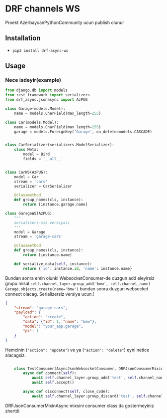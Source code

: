 # DRF channels WS

Proekt AzerbaycanPythonCommunity ucun publish olunur

## Installation

* `pip3 install drf-async-ws`

## Usage

### Nece isdeyir(example)
```python
from django.db import models
from rest_framework import serializers
from drf_async.jsonasync import AzPUG

class Garage(models.Model):
    name = models.CharField(max_length=255)

class Car(models.Model):
    name = models.CharField(max_length=255)
    garage = models.ForeignKey('Garage', on_delete=models.CASCADE)


class CarSerializer(serializers.ModelSerializer):
    class Meta:
        model = Bird
        fields = '__all__'


class CarWS(AzPUG):
    model = Car
    stream = 'cars'
    serializer = CarSerializer

    @classmethod
    def group_names(cls, instance):
        return [instance.garage.name]

class GarageWS(AzPUG):
    """
    serializers-siz versiyasi 
    """
    model = Garage
    stream = 'garage-cars'

    @classmethod
    def group_names(cls, instance):
        return [instance.name]

    def serialize_data(self, instance):
        return {'id': instance.id, 'name': instance.name}
```
Bundan sonra emin olunki WebsocketConsumer-de duzgun add eleyirsiz grupu misal   `self.channel_layer.group_add('bmw', self.channel_name)`  
`Garage.objects.create(name='bmw')` bundan sonra duzgun websocket connect olacag. Serializersiz versiya ucun.!

```json
{
    "stream": "garage-cars",
    "payload": {
        "action": "create",
        "data": {"id": 1, "name": "bmw"},
        "model": "your_app.garage",
        "pk": 1
    }
}
```

Hemcinin (`"action": "update"`) ve ya (`"action": "delete"`) eyni netice alacagsiz.

```python

    class TestConsumer(AsyncJsonWebsocketConsumer, DRFJsonConsumerMixinAsync):
        async def connect(self):
            await self.channel_layer.group_add('test', self.channel_name)
            await self.accept()

        async def disconnect(self, close_code):
            await self.channel_layer.group_discard('test', self.channel_name)

```


DRFJsonConsumerMixinAsync mixsini consumer class da gostermeyiniz shertdi